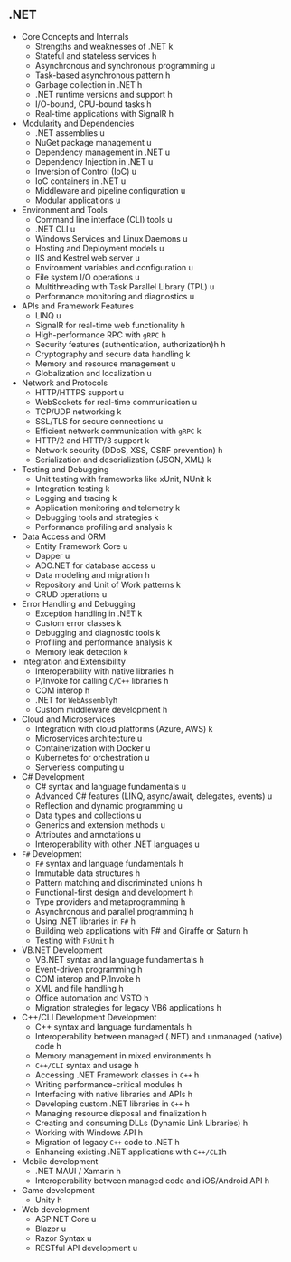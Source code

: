 ## .NET

- Core Concepts and Internals
  - Strengths and weaknesses of .NET k
  - Stateful and stateless services h
  - Asynchronous and synchronous programming u
  - Task-based asynchronous pattern h
  - Garbage collection in .NET h
  - .NET runtime versions and support h
  - I/O-bound, CPU-bound tasks h
  - Real-time applications with SignalR h
- Modularity and Dependencies
  - .NET assemblies u
  - NuGet package management u
  - Dependency management in .NET u
  - Dependency Injection in .NET u
  - Inversion of Control (IoC) u
  - IoC containers in .NET u
  - Middleware and pipeline configuration u
  - Modular applications u
- Environment and Tools
  - Command line interface (CLI) tools u
  - .NET CLI u
  - Windows Services and Linux Daemons u
  - Hosting and Deployment models u
  - IIS and Kestrel web server u
  - Environment variables and configuration u
  - File system I/O operations u
  - Multithreading with Task Parallel Library (TPL) u
  - Performance monitoring and diagnostics u
- APIs and Framework Features
  - LINQ u
  - SignalR for real-time web functionality h
  - High-performance RPC with `gRPC` h
  - Security features (authentication, authorization)h h
  - Cryptography and secure data handling k
  - Memory and resource management u
  - Globalization and localization u
- Network and Protocols
  - HTTP/HTTPS support u
  - WebSockets for real-time communication u
  - TCP/UDP networking k
  - SSL/TLS for secure connections u
  - Efficient network communication with `gRPC` k
  - HTTP/2 and HTTP/3 support k
  - Network security (DDoS, XSS, CSRF prevention) h
  - Serialization and deserialization (JSON, XML) k
- Testing and Debugging
  - Unit testing with frameworks like xUnit, NUnit k
  - Integration testing k
  - Logging and tracing k
  - Application monitoring and telemetry k
  - Debugging tools and strategies k
  - Performance profiling and analysis k
- Data Access and ORM
  - Entity Framework Core u
  - Dapper u
  - ADO.NET for database access u
  - Data modeling and migration h
  - Repository and Unit of Work patterns k
  - CRUD operations u
- Error Handling and Debugging
  - Exception handling in .NET k
  - Custom error classes k
  - Debugging and diagnostic tools k
  - Profiling and performance analysis k
  - Memory leak detection k
- Integration and Extensibility
  - Interoperability with native libraries h
  - P/Invoke for calling `C/C++` libraries h
  - COM interop h
  - .NET for `WebAssembly`h
  - Custom middleware development h
- Cloud and Microservices
  - Integration with cloud platforms (Azure, AWS) k
  - Microservices architecture u
  - Containerization with Docker u 
  - Kubernetes for orchestration u
  - Serverless computing u
- C# Development
  - C# syntax and language fundamentals u
  - Advanced C# features (LINQ, async/await, delegates, events) u
  - Reflection and dynamic programming u
  - Data types and collections u
  - Generics and extension methods u
  - Attributes and annotations u
  - Interoperability with other .NET languages u
- `F#` Development
  - `F#` syntax and language fundamentals h
  - Immutable data structures h
  - Pattern matching and discriminated unions h
  - Functional-first design and development h
  - Type providers and metaprogramming h
  - Asynchronous and parallel programming h
  - Using .NET libraries in `F#` h
  - Building web applications with F# and Giraffe or Saturn h
  - Testing with `FsUnit` h
- VB.NET Development
  - VB.NET syntax and language fundamentals h
  - Event-driven programming h
  - COM interop and P/Invoke h
  - XML and file handling h
  - Office automation and VSTO h
  - Migration strategies for legacy VB6 applications h
- C++/CLI Development Development
  - C++ syntax and language fundamentals h
  - Interoperability between managed (.NET) and unmanaged (native) code h
  - Memory management in mixed environments h
  - `C++/CLI` syntax and usage h
  - Accessing .NET Framework classes in `C++` h
  - Writing performance-critical modules h
  - Interfacing with native libraries and APIs h
  - Developing custom .NET libraries in `C++` h
  - Managing resource disposal and finalization h
  - Creating and consuming DLLs (Dynamic Link Libraries) h
  - Working with Windows API h
  - Migration of legacy `C++` code to .NET h
  - Enhancing existing .NET applications with `C++/CLI`h
- Mobile development
  - .NET MAUI / Xamarin h
  - Interoperability between managed code and iOS/Android API h
- Game development
  - Unity h
- Web development
  - ASP.NET Core u
  - Blazor u
  - Razor Syntax u
  - RESTful API development u
